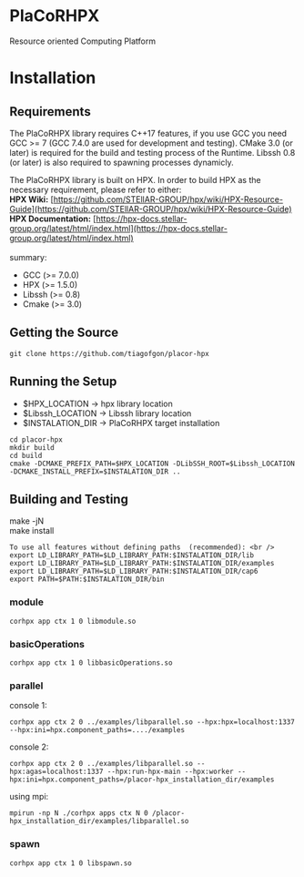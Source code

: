 # PlaCoRHPX
Resource oriented Computing Platform

# Installation

## Requirements
The PlaCoRHPX library requires C++17 features, if you use GCC you need GCC >= 7 (GCC 7.4.0 are used for development and testing). CMake 3.0 (or later) is required for the build and testing process of the Runtime. Libssh 0.8 (or later) is also required to spawning processes dynamicly. 

The PlaCoRHPX library is built on HPX. In order to build HPX as the necessary requirement, please refer to either:
<br />
**HPX Wiki:** [https://github.com/STEllAR-GROUP/hpx/wiki/HPX-Resource-Guide](https://github.com/STEllAR-GROUP/hpx/wiki/HPX-Resource-Guide)
<br />
**HPX Documentation:** [https://hpx-docs.stellar-group.org/latest/html/index.html](https://hpx-docs.stellar-group.org/latest/html/index.html)
<br />
<br />
summary:
- GCC (>= 7.0.0)
- HPX (>= 1.5.0)
- Libssh (>= 0.8)
- Cmake (>= 3.0)

## Getting the Source
`git clone https://github.com/tiagofgon/placor-hpx`

## Running the Setup

- $HPX_LOCATION -> hpx library location
- $Libssh_LOCATION -> Libssh library location
- $INSTALATION_DIR -> PlaCoRHPX target installation

~~~
cd placor-hpx
mkdir build
cd build
cmake -DCMAKE_PREFIX_PATH=$HPX_LOCATION -DLibSSH_ROOT=$Libssh_LOCATION -DCMAKE_INSTALL_PREFIX=$INSTALATION_DIR ..
~~~

## Building and Testing
make -jN <br />
make install <br />

```
To use all features without defining paths  (recommended): <br />
export LD_LIBRARY_PATH=$LD_LIBRARY_PATH:$INSTALATION_DIR/lib
export LD_LIBRARY_PATH=$LD_LIBRARY_PATH:$INSTALATION_DIR/examples
export LD_LIBRARY_PATH=$LD_LIBRARY_PATH:$INSTALATION_DIR/cap6
export PATH=$PATH:$INSTALATION_DIR/bin
```

### module
~~~ 
corhpx app ctx 1 0 libmodule.so
~~~

### basicOperations
~~~ 
corhpx app ctx 1 0 libbasicOperations.so
~~~ 

### parallel
console 1:<br />
~~~ 
corhpx app ctx 2 0 ../examples/libparallel.so --hpx:hpx=localhost:1337 --hpx:ini=hpx.component_paths=..../examples
~~~ 

console 2:<br />
~~~ 
corhpx app ctx 2 0 ../examples/libparallel.so --hpx:agas=localhost:1337 --hpx:run-hpx-main --hpx:worker --hpx:ini=hpx.component_paths=/placor-hpx_installation_dir/examples
~~~ 

using mpi:<br />
~~~ 
mpirun -np N ./corhpx apps ctx N 0 /placor-hpx_installation_dir/examples/libparallel.so
~~~ 

### spawn
~~~ 
corhpx app ctx 1 0 libspawn.so
~~~ 
